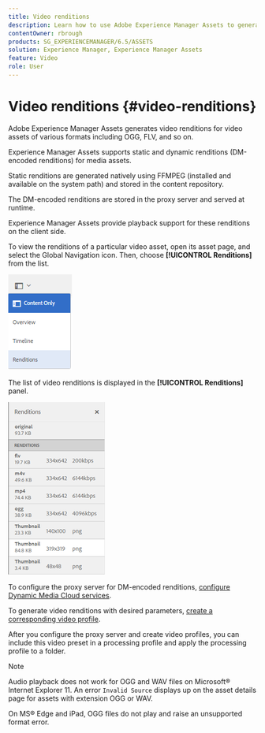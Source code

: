 ```yaml
---
title: Video renditions
description: Learn how to use Adobe Experience Manager Assets to generate video renditions for video assets of various formats including OGG, FLV, and so on.
contentOwner: rbrough
products: SG_EXPERIENCEMANAGER/6.5/ASSETS
solution: Experience Manager, Experience Manager Assets
feature: Video
role: User
---
```

# Video renditions {#video-renditions}

Adobe Experience Manager Assets generates video renditions for video assets of various formats including OGG, FLV, and so on.

Experience Manager Assets supports static and dynamic renditions (DM-encoded renditions) for media assets.

Static renditions are generated natively using FFMPEG (installed and available on the system path) and stored in the content repository.

The DM-encoded renditions are stored in the proxy server and served at runtime.

Experience Manager Assets provide playback support for these renditions on the client side.

To view the renditions of a particular video asset, open its asset page, and select the Global Navigation icon. Then, choose **[!UICONTROL Renditions]** from the list.

![chlimage_1-478](assets/chlimage_1-478.png)

The list of video renditions is displayed in the **[!UICONTROL Renditions]** panel.

![chlimage_1-479](assets/chlimage_1-479.png)

To configure the proxy server for DM-encoded renditions, [configure Dynamic Media Cloud services](config-dynamic.md).

To generate video renditions with desired parameters, [create a corresponding video profile](video-profiles.md).

After you configure the proxy server and create video profiles, you can include this video preset in a processing profile and apply the processing profile to a folder.

>[!NOTE]
>
>Audio playback does not work for OGG and WAV files on Microsoft&reg; Internet Explorer 11. An error `Invalid Source` displays up on the asset details page for assets with extension OGG or WAV.
>
>On MS&reg; Edge and iPad, OGG files do not play and raise an unsupported format error.
